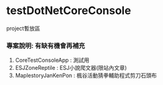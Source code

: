# testDotNetCoreConsole
project暫放區

### 專案說明: 有缺有機會再補充
1. CoreTestConsoleApp : 測試用 
2. ESJZoneReptile : ESJ小說爬文器(限站內文章)
3. MaplestoryJanKenPon : 楓谷活動猜拳輔助程式剪刀石頭布
